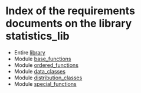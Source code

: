 # Index of the requirements documents on the library statistics_lib

* Entire [library](./RE000_library_requirements.md)
* Module [base_functions](./RE001_base_functions.md)
* Module [ordered_functions](./RE002_ordered_functions.md)
* Module [data_classes](./RE003_data_classes.md)
* Module [distribution_classes](./RE004_distribution_classes.md)
* Module [special_functions](./RE005_special_functions.md)
